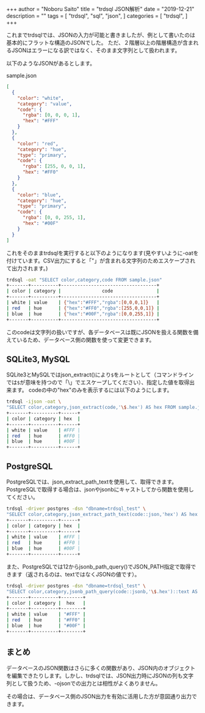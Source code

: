 +++
author = "Noboru Saito"
title = "trdsql JSON解析"
date = "2019-12-21"
description = ""
tags = [
    "trdsql",
    "sql",
    "json",
]
categories = [
    "trdsql",
]
+++

これまでtrdsqlでは、JSONの入力が可能と書きましたが、例として書いたのは基本的にフラットな構造のJSONでした。
ただ、２階層以上の階層構造が含まれるJSONはエラーになる訳ではなく、そのまま文字列として扱われます。

以下のようなJSONがあるとします。

sample.json

```json
[
  {
    "color": "white",
    "category": "value",
    "code": {
      "rgba": [0, 0, 0, 1],
      "hex": "#FFF"
    }
  },
  {
    "color": "red",
    "category": "hue",
    "type": "primary",
    "code": {
      "rgba": [255, 0, 0, 1],
      "hex": "#FF0"
    }
  },
  {
    "color": "blue",
    "category": "hue",
    "type": "primary",
    "code": {
      "rgba": [0, 0, 255, 1],
      "hex": "#00F"
    }
  }
]
```

これをそのままtrdsqlを実行すると以下のようになります(見やすいように-oatを付けています。CSV出力にすると「"」が含まれる文字列のためエスケープされて出力されます。)

```sh
trdsql -oat "SELECT color,category,code FROM sample.json"
+-------+----------+-----------------------------------+
| color | category |               code                |
+-------+----------+-----------------------------------+
| white | value    | {"hex":"#FFF","rgba":[0,0,0,1]}   |
| red   | hue      | {"hex":"#FF0","rgba":[255,0,0,1]} |
| blue  | hue      | {"hex":"#00F","rgba":[0,0,255,1]} |
+-------+----------+-----------------------------------+
```

このcodeは文字列の扱いですが、各データベースは既にJSONを扱える関数を備えているため、データベース側の関数を使って変更できます。

## SQLite3, MySQL

SQLite3とMySQLではjson_extract()により`$`をルートとして（コマンドラインでは`$`が意味を持つので「\」でエスケープしてください）、指定した値を取得出来ます。
codeの中の"hex"のみを表示するには以下のようにします。

```sh
trdsql -ijson -oat \
"SELECT color,category,json_extract(code,'\$.hex') AS hex FROM sample.json"
+-------+----------+------+
| color | category | hex  |
+-------+----------+------+
| white | value    | #FFF |
| red   | hue      | #FF0 |
| blue  | hue      | #00F |
+-------+----------+------+
```

## PostgreSQL

PostgreSQLでは、json_extract_path_textを使用して、取得できます。
PostgreSQLで取得する場合は、jsonやjsonbにキャストしてから関数を使用してください。

```sh
trdsql -driver postgres -dsn "dbname=trdsql_test" \
"SELECT color,category,json_extract_path_text(code::json,'hex') AS hex FROM sample.json"
+-------+----------+------+
| color | category | hex  |
+-------+----------+------+
| white | value    | #FFF |
| red   | hue      | #FF0 |
| blue  | hue      | #00F |
+-------+----------+------+
```

また、PostgreSQLでは12からjsonb_path_query()でJSON_PATH指定で取得できます（返されるのは、textではなくJSONの値です）。

```sh
trdsql -driver postgres -dsn "dbname=trdsql_test" \
"SELECT color,category,jsonb_path_query(code::jsonb,'\$.hex')::text AS hex FROM sample.json"
+-------+----------+--------+
| color | category |  hex   |
+-------+----------+--------+
| white | value    | "#FFF" |
| red   | hue      | "#FF0" |
| blue  | hue      | "#00F" |
+-------+----------+--------+
```

## まとめ

データベースのJSON関数はさらに多くの関数があり、JSON内のオブジェクトを編集できたりします。しかし、trdsqlでは、JSON出力時にJSONの列も文字列として扱うため、-ojsonでの出力とは相性がよくありません。

その場合は、データベース側のJSON出力を有効に活用した方が意図通り出力できます。
